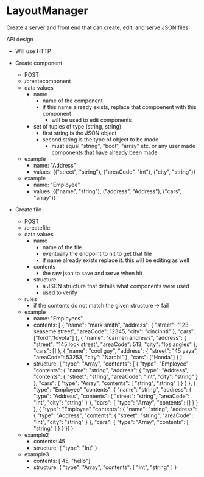 # LayoutManager

Create a server and front end that can create, edit, and serve JSON files


API design 
- Will use HTTP 


- Create component
    - POST 
    - /createcomponent
    - data values
        - name
            - name of the component
            - if this name already exists, replace that compoenent with this component
                - will be used to edit components
        - set of tuples of type (string, string)
            - first string is the JSON object
            - second string is the type of object to be made
                - must equal "string", "bool", "array" etc. or any user made components that have already been made
    - example
        - name: "Address"
        - values: {("street", "string"), ("areaCode", "int"), ("city", "string")}
    - example 
        - name: "Employee"
        - values: {("name", "string"), ("address", "Address"), ("cars", "array")}


- Create file
    - POST
    - /createfile
    - data values
        - name
            - name of the file
            - eventually the endpoint to hit to get that file
            - if name already exists replace it. this will be editing as well
        - contents
            - the raw json to save and serve when hit
        - structure
            - a JSON structure that details what components were used
            - used to verify
    - rules
        - if the contents do not match the given structure -> fail
    - example
        - name: "Employees"
        - contents:
            [
                {
                    "name": "mark smith",
                    "address": {
                        "street": "123 seaseme street",
                        "areaCode": 12345,
                        "city": "cincinnti"
                    },
                    "cars": ["ford","toyota"]
                },
                {
                    "name": "carmen andrews",
                    "address": {
                        "street": "145 look street",
                        "areaCode": 513,
                        "city": "los angles"
                    },
                    "cars": []
                },
                {
                    "name": "cool guy",
                    "address": {
                        "street": "45 yaya",
                        "areaCode": 53253,
                        "city": "Narobi"
                    },
                    "cars": ["Honda"]
                }
            ]
        - structure:
            {
                "type": "Array",
                "contents": [
                {
                    "type": "Employee"
                    "contents": {
                        "name": "string",
                        "address": {
                            "type": "Address",
                            "contents": {
                                "street": "string",
                                "areaCode": "Int",
                                "city": "string"
                            }
                        },
                        "cars": {
                            "type": "Array",
                            "contents": [
                                "string",
                                "string"
                            ] 
                        }
                    }
                },
                {
                    "type": "Employee"
                    "contents": {
                        "name": "string",
                        "address": {
                            "type": "Address",
                            "contents": {
                                "street": "string",
                                "areaCode": "Int",
                                "city": "string"
                            }
                        },
                        "cars": {
                            "type": "Array",
                            "contents": [] 
                        }
                    }
                },
                {
                    "type": "Employee"
                    "contents": {
                        "name": "string",
                        "address": {
                            "type": "Address",
                            "contents": {
                                "street": "string",
                                "areaCode": "Int",
                                "city": "string"
                            }
                        },
                        "cars": {
                            "type": "Array",
                            "contents": [
                                "string"
                            ] 
                        }
                    }
                }]
            }
    - example2
        - contents:
            45
        - structure:
            {
                "type": "Int"
            }
    - example3
        - contents:
            [ 45, "hello"]
        - structure:
            {
                "type": "Array",
                "contents": [
                    "Int",
                    "string"
                ]
            }
    
    
